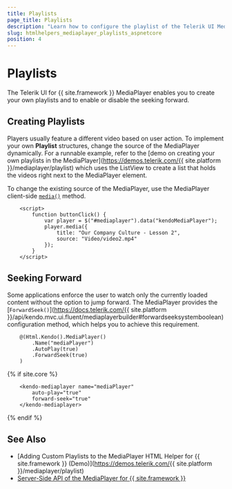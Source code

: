 ```yaml
---
title: Playlists
page_title: Playlists
description: "Learn how to configure the playlist of the Telerik UI MediaPlayer component for {{ site.framework }}."
slug: htmlhelpers_mediaplayer_playlists_aspnetcore
position: 4
---
```


# Playlists

The Telerik UI for {{ site.framework }} MediaPlayer enables you to create your own playlists and to enable or disable the seeking forward.

## Creating Playlists

Players usually feature a different video based on user action. To implement your own **Playlist** structures, change the source of the MediaPlayer dynamically. For a runnable example, refer to the [demo on creating your own playlists in the MediaPlayer](https://demos.telerik.com/{{ site.platform }}/mediaplayer/playlist) which uses the ListView to create a list that holds the videos right next to the MediaPlayer element.

To change the existing source of the MediaPlayer, use the MediaPlayer client-side [`media()`](https://docs.telerik.com/kendo-ui/api/javascript/ui/mediaplayer/methods/media) method.

```
    <script>
        function buttonClick() {
            var player = $("#mediaplayer").data("kendoMediaPlayer");
            player.media({
                title: "Our Company Culture - Lesson 2",
                source: "Video/video2.mp4"
            });
        }
    </script>    
```

## Seeking Forward

Some applications enforce the user to watch only the currently loaded content without the option to jump forward. The MediaPlayer provides the [`ForwardSeek()`](https://docs.telerik.com/{{ site.platform }}/api/kendo.mvc.ui.fluent/mediaplayerbuilder#forwardseeksystemboolean) configuration method, which helps you to achieve this requirement.

```HtmlHelper
    @(Html.Kendo().MediaPlayer()
        .Name("mediaPlayer")
        .AutoPlay(true)
        .ForwardSeek(true)
    )
```
{% if site.core %}
```TagHelper
    <kendo-mediaplayer name="mediaPlayer"
        auto-play="true"
        forward-seek="true"
    </kendo-mediaplayer>
```
{% endif %}

## See Also

* [Adding Custom Playlists to the MediaPlayer HTML Helper for {{ site.framework }} (Demo)](https://demos.telerik.com/{{ site.platform }}/mediaplayer/playlist)
* [Server-Side API of the MediaPlayer for {{ site.framework }}](/api/mediaplayer)